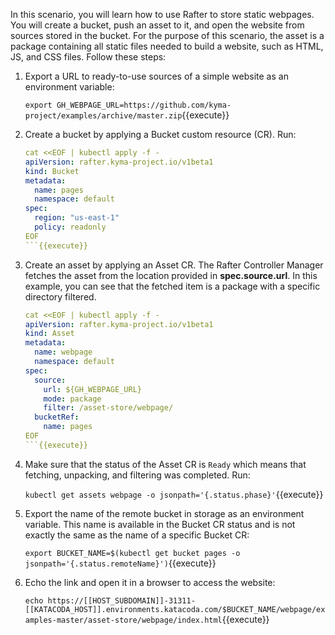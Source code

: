 In this scenario, you will learn how to use Rafter to store static webpages. You will create a bucket, push an asset to it, and open the website from sources stored in the bucket. For the purpose of this scenario, the asset is a package containing all static files needed to build a website, such as HTML, JS, and CSS files. Follow these steps:


1. Export a URL to ready-to-use sources of a simple website as an environment variable:

   `export GH_WEBPAGE_URL=https://github.com/kyma-project/examples/archive/master.zip`{{execute}}

2. Create a bucket by applying a Bucket custom resource (CR). Run:

   ```yaml
   cat <<EOF | kubectl apply -f -
   apiVersion: rafter.kyma-project.io/v1beta1
   kind: Bucket
   metadata:
     name: pages
     namespace: default
   spec:
     region: "us-east-1"
     policy: readonly
   EOF
   ```{{execute}}

3. Create an asset by applying an Asset CR. The Rafter Controller Manager fetches the asset from the location provided in **spec.source.url**. In this example, you can see that the fetched item is a package with a specific directory filtered.

   ```yaml
   cat <<EOF | kubectl apply -f -
   apiVersion: rafter.kyma-project.io/v1beta1
   kind: Asset
   metadata:
     name: webpage
     namespace: default
   spec:
     source:
       url: ${GH_WEBPAGE_URL}
       mode: package
       filter: /asset-store/webpage/
     bucketRef:
       name: pages
   EOF
   ```{{execute}}

4. Make sure that the status of the Asset CR is `Ready` which means that fetching, unpacking, and filtering was completed. Run:

   `kubectl get assets webpage -o jsonpath='{.status.phase}'`{{execute}}

5. Export the name of the remote bucket in storage as an environment variable. This name is available in the Bucket CR status and is not exactly the same as the name of a specific Bucket CR:

   `export BUCKET_NAME=$(kubectl get bucket pages -o jsonpath='{.status.remoteName}')`{{execute}}

6. Echo the link and open it in a browser to access the website:

   `echo https://[[HOST_SUBDOMAIN]]-31311-[[KATACODA_HOST]].environments.katacoda.com/$BUCKET_NAME/webpage/examples-master/asset-store/webpage/index.html`{{execute}}
